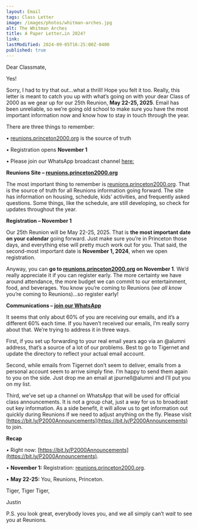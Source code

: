 ```yaml
---
layout: Email
tags: Class Letter
image: /images/photos/whitman-arches.jpg
alt: The Whitman Arches
title: A Paper Letter…in 2024?
link: 
lastModified: 2024-09-05T16:25:00Z-0400
published: true
---
```

Dear Classmate,

Yes!

Sorry, I had to try that out…what a thrill! Hope you felt it too. Really, this letter is meant to catch you up with what’s going on with your dear Class of 2000 as we gear up for our 25th Reunion, **May 22-25, 2025**. Email has been unreliable, so we’re going old school to make sure you have the most important information now and know how to stay in touch through the year.

There are three things to remember:

•	[reunions.princeton2000.org](https://reunions.princeton2000.org) is the source of truth

•	Registration opens **November 1**

•	Please join our WhatsApp broadcast channel [here:](https://bit.ly/P2000Announcements)

**Reunions Site – [reunions.princeton2000.org](https://reunions.princeton2000.org)**

The most important thing to remember is [reunions.princeton2000.org](https://reunions.princeton2000.org). That is the source of truth for all Reunions information going forward. The site has information on housing, schedule, kids’ activities, and frequently asked questions. Some things, like the schedule, are still developing, so check for updates throughout the year.

**Registration – November 1**

Our 25th Reunion will be May 22-25, 2025. That is **the most important date on your calendar** going forward. Just make sure you’re in Princeton those days, and everything else will pretty much work out for you. That said, the second-most important date is **November 1, 2024**, when we open registration.

Anyway, you can **go to [reunions.princeton2000.org](https://reunions.princeton2000.org) on November 1**. We’d really appreciate it if you can register early. The more certainty we have around attendance, the more budget we can commit to our entertainment, food, and beverages. You know you’re coming to Reunions (*we all know* you’re coming to Reunions)…so register early!

**Communications – [join our WhatsApp](https://bit.ly/P2000Announcements)**

It seems that only about 60% of you are receiving our emails, and it’s a different 60% each time. If you haven’t received our emails, I’m really sorry about that. We’re trying to address it in three ways.

First, if you set up forwarding to your real email years ago via an @alumni address, that’s a source of a lot of our problems. Best to go to Tigernet and update the directory to reflect your actual email account.

Second, while emails from Tigernet don’t seem to deliver, emails from a personal account seem to arrive simply fine. I’m happy to send them again to you on the side. Just drop me an email at jpurnell@alumni and I’ll put you on my list. 

Third, we’ve set up a channel on WhatsApp that will be used for official class announcements. It is not a group chat, just a way for us to broadcast out key information. As a side benefit, it will allow us to get information out quickly during Reunions if we need to adjust anything on the fly. Please  visit [https://bit.ly/P2000Announcements](https://bit.ly/P2000Announcements) to join.

**Recap**

•	Right now: [https://bit.ly/P2000Announcements](https://bit.ly/P2000Announcements).

•	**November 1:** Registration: [reunions.princeton2000.org](https://reunions.princeton2000.org).

•	**May 22-25:** You, Reunions, Princeton.

Tiger, Tiger Tiger,

Justin

P.S. you look great, everybody loves you, and we all simply can’t *wait* to see you at Reunions.
